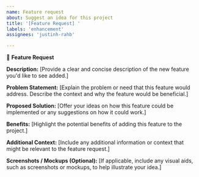 ```yaml
---
name: Feature request
about: Suggest an idea for this project
title: '[Feature Request] '
labels: 'enhancement'
assignees: 'justinh-rahb'

---
```


🚀 **Feature Request**

**Description:**
[Provide a clear and concise description of the new feature you'd like to see added.]

**Problem Statement:**
[Explain the problem or need that this feature would address. Describe the context and why the feature would be beneficial.]

**Proposed Solution:**
[Offer your ideas on how this feature could be implemented or any suggestions on how it could work.]

**Benefits:**
[Highlight the potential benefits of adding this feature to the project.]

**Additional Context:**
[Include any additional information or context that might be relevant to the feature request.]

**Screenshots / Mockups (Optional):**
[If applicable, include any visual aids, such as screenshots or mockups, to help illustrate your idea.]
